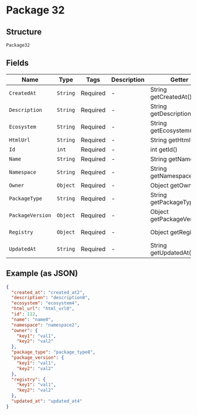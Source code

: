 
# Package 32

## Structure

`Package32`

## Fields

| Name | Type | Tags | Description | Getter | Setter |
|  --- | --- | --- | --- | --- | --- |
| `CreatedAt` | `String` | Required | - | String getCreatedAt() | setCreatedAt(String createdAt) |
| `Description` | `String` | Required | - | String getDescription() | setDescription(String description) |
| `Ecosystem` | `String` | Required | - | String getEcosystem() | setEcosystem(String ecosystem) |
| `HtmlUrl` | `String` | Required | - | String getHtmlUrl() | setHtmlUrl(String htmlUrl) |
| `Id` | `int` | Required | - | int getId() | setId(int id) |
| `Name` | `String` | Required | - | String getName() | setName(String name) |
| `Namespace` | `String` | Required | - | String getNamespace() | setNamespace(String namespace) |
| `Owner` | `Object` | Required | - | Object getOwner() | setOwner(Object owner) |
| `PackageType` | `String` | Required | - | String getPackageType() | setPackageType(String packageType) |
| `PackageVersion` | `Object` | Required | - | Object getPackageVersion() | setPackageVersion(Object packageVersion) |
| `Registry` | `Object` | Required | - | Object getRegistry() | setRegistry(Object registry) |
| `UpdatedAt` | `String` | Required | - | String getUpdatedAt() | setUpdatedAt(String updatedAt) |

## Example (as JSON)

```json
{
  "created_at": "created_at2",
  "description": "description0",
  "ecosystem": "ecosystem4",
  "html_url": "html_url0",
  "id": 112,
  "name": "name0",
  "namespace": "namespace2",
  "owner": {
    "key1": "val1",
    "key2": "val2"
  },
  "package_type": "package_type8",
  "package_version": {
    "key1": "val1",
    "key2": "val2"
  },
  "registry": {
    "key1": "val1",
    "key2": "val2"
  },
  "updated_at": "updated_at4"
}
```

